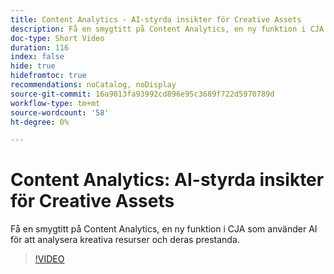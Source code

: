 ```yaml
---
title: Content Analytics - AI-styrda insikter för Creative Assets
description: Få en smygtitt på Content Analytics, en ny funktion i CJA som använder AI för att analysera kreativa resurser och deras prestanda.
doc-type: Short Video
duration: 116
index: false
hide: true
hidefromtoc: true
recommendations: noCatalog, noDisplay
source-git-commit: 16a9013fa93992cd896e95c3689f722d5970789d
workflow-type: tm+mt
source-wordcount: '58'
ht-degree: 0%

---
```



# Content Analytics: AI-styrda insikter för Creative Assets

Få en smygtitt på Content Analytics, en ny funktion i CJA som använder AI för att analysera kreativa resurser och deras prestanda.

<!-- 62_S103_3442450_115_content-analytics-aipowered-insights-for-creative-assets -->
>[!VIDEO](https://video.tv.adobe.com/v/3458352/?learn=on&enablevpops=true)

